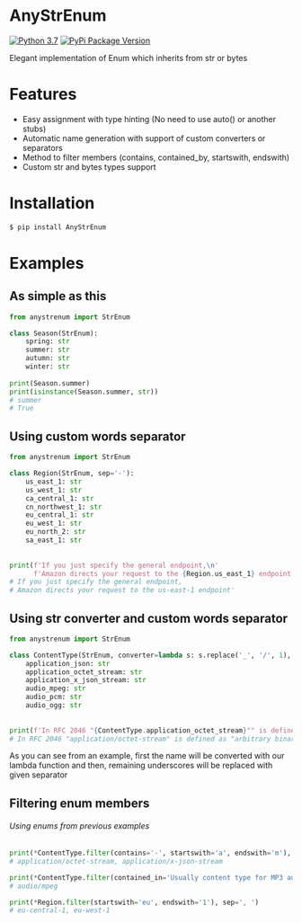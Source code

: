 # AnyStrEnum
[![Python 3.7](https://img.shields.io/badge/Python%203.7-blue.svg)](https://python.org) 
[![PyPi Package Version](https://img.shields.io/pypi/v/AnyStrEnum.svg)](https://pypi.python.org/pypi/AnyStrEnum)

Elegant implementation of Enum which inherits from str or bytes
 
# Features
- Easy assignment with type hinting (No need to use auto() or another stubs)
- Automatic name generation with support of custom converters or separators
- Method to filter members (contains, contained_by, startswith, endswith)
- Custom str and bytes types support

# Installation
```bash
$ pip install AnyStrEnum
```

# Examples
## As simple as this
```python
from anystrenum import StrEnum

class Season(StrEnum):
    spring: str
    summer: str
    autumn: str
    winter: str
    
print(Season.summer)
print(isinstance(Season.summer, str))
# summer
# True
```

## Using custom words separator
```python
from anystrenum import StrEnum

class Region(StrEnum, sep='-'):
    us_east_1: str
    us_west_1: str
    ca_central_1: str
    cn_northwest_1: str
    eu_central_1: str
    eu_west_1: str
    eu_north_2: str
    sa_east_1: str
    
    
print(f'If you just specify the general endpoint,\n'
      f'Amazon directs your request to the {Region.us_east_1} endpoint')
# If you just specify the general endpoint, 
# Amazon directs your request to the us-east-1 endpoint'
```

## Using str converter and custom words separator
```python
from anystrenum import StrEnum

class ContentType(StrEnum, converter=lambda s: s.replace('_', '/', 1), sep='-'):
    application_json: str
    application_octet_stream: str
    application_x_json_stream: str
    audio_mpeg: str
    audio_pcm: str
    audio_ogg: str
    
    
print(f'In RFC 2046 "{ContentType.application_octet_stream}"" is defined as "arbitrary binary data"')
# In RFC 2046 "application/octet-stream" is defined as "arbitrary binary data"# 
```
As you can see from an example, first the name will be converted with our lambda function and then, 
remaining underscores will be replaced with given separator

## Filtering enum members
###### Using enums from previous examples
```python
print(*ContentType.filter(contains='-', startswith='a', endswith='m'), sep=', ')
# application/octet-stream, application/x-json-stream

print(*ContentType.filter(contained_in='Usually content type for MP3 audio is audio/mpeg'))
# audio/mpeg

print(*Region.filter(startswith='eu', endswith='1'), sep=', ')
# eu-central-1, eu-west-1
```